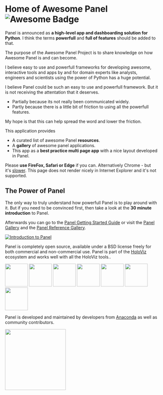 # Home of Awesome Panel ![Awesome Badge](https://cdn.rawgit.com/sindresorhus/awesome/d7305f38d29fed78fa85652e3a63e154dd8e8829/media/badge.svg)

Panel is announced as **a high-level app and dashboarding solution for Python**. I think the terms **powerfull** and **full of features** should be added to that.

The purpose of the Awesome Panel Project is to share knowledge on how Awesome Panel is and can become.

I believe easy to use and powerfull frameworks for developing awesome, interactive tools and apps by and for domain experts like analysts, engineers and scientists using the power of Python has a huge potential.

I believe Panel could be such an easy to use and powerfull framework. But it is not receiving the attentation that it deserves.

- Partially because its not really been communicated widely.
- Partly because there is a little bit of friction to using all the powerfull features.

My hope is that this can help spread the word and lower the friction.

This application provides

- A curated list of awesome Panel **resources**.
- A **gallery** of awesome panel applications.
- This app as a **best practice multi page app** with a nice layout developed in Panel.

Please **use FireFox, Safari or Edge** if you can. Alternatively Chrome - but it's [slower](https://github.com/bokeh/bokeh/issues/9515). This page does not render nicely in Internet Explorer and it's not supported.

## The Power of Panel

The only way to truly understand how powerfull Panel is to play around with it. But if you need to be convinced first, then take a look at the **30 minute introduction** to Panel.

Afterwards you can go to the [Panel Getting Started Guide](http://panel.pyviz.org/getting_started/index.html) or visit the [Panel Gallery](http://panel.pyviz.org/gallery/index.html) and the [Panel Reference Gallery](https://panel.pyviz.org/reference/index.html).

[![Introduction to Panel](https://github.com/MarcSkovMadsen/awesome-panel/blob/master/assets/images/youtube-introduction-to-panel.png?raw=true)](https://www.youtube.com/watch?v=L91rd1D6XTA&t=1133s "Introduction to panel")

Panel is completely open source, available under a BSD license freely for both commercial and non-commercial use. Panel is part of the [HoloViz](https://holoviz.org/) ecosystem and works well with all the HoloViz tools..

[<img src="https://holoviz.org/assets/panel.png" height="75">](https://panel.pyviz.org)
[<img src="https://holoviz.org/assets/hvplot.png" height="75">](https://hvplot.pyviz.org)
[<img src="https://holoviz.org/assets/holoviews.png" height="75">](https://holoviews.org)
[<img src="https://holoviz.org/assets/geoviews.png" height="75">](http://geoviews.org)
[<img src="https://holoviz.org/assets/datashader.png" height="75">](http://datashader.org)
[<img src="https://holoviz.org/assets/param.png" height="75">](https://param.pyviz.org)
[<img src="https://holoviz.org/assets/colorcet.png" height="75">](https://colorcet.pyviz.org)

Panel is developed and maintained by developers from [Anaconda](https://anaconda.com) as well as community contributors.

[<img src="https://github.com/MarcSkovMadsen/awesome-panel/blob/master/assets/images/anaconda-logo.png?raw=true" width="200">](https://anaconda.com)

